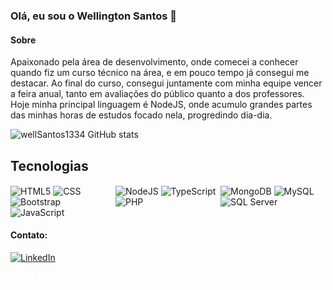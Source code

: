 ### Olá, eu sou o Wellington Santos 👋

#### Sobre
<p> Apaixonado pela área de desenvolvimento, onde comecei a conhecer quando fiz um curso técnico na área, e em pouco tempo já consegui me destacar. Ao final do curso, consegui juntamente com minha equipe vencer a feira anual, tanto em avaliações do público quanto a dos professores. Hoje minha principal linguagem é NodeJS, onde acumulo grandes partes das minhas horas de estudos focado nela, progredindo dia-dia. <p>

![wellSantos1334 GitHub stats](https://github-readme-stats.vercel.app/api?username=wellSantos1334&show_icons=true&theme=merko)

## Tecnologias

<div style="display: flex; flex-wrap: rowwrap; cursor: none;">
  
  <div style="width: 100%;"> 
    <img align="center" alt="HTML5" src="https://img.shields.io/badge/HTML-239120?style=for-the-badge&logo=html5&logoColor=white" />
    <img align="center" alt="CSS" src="https://img.shields.io/badge/CSS-239120?&style=for-the-badge&logo=css3&logoColor=white" />
    <img align="center" alt="Bootstrap" src="https://img.shields.io/badge/Bootstrap-563D7C?style=for-the-badge&logo=bootstrap&logoColor=white" />
    <img align="center" alt="JavaScript" src="https://img.shields.io/badge/JavaScript-323330?style=for-the-badge&logo=javascript&logoColor=F7DF1E" /> 
  </div>
  <br>
  <div style="width: 100%; padding-top: -10px;"> 
    <img align="center" alt="NodeJS" src="https://img.shields.io/badge/Node.js-43853D?style=for-the-badge&logo=node.js&logoColor=white" />
    <img align="center" alt="TypeScript" src="https://img.shields.io/badge/TypeScript-007ACC?style=for-the-badge&logo=typescript&logoColor=white" />
    <img align="center" alt="PHP" src="https://img.shields.io/badge/PHP-777BB4?style=for-the-badge&logo=php&logoColor=white" />
  </div>
  
  <br>
   <div style="width: 100%;"> 
    <img align="center" alt="MongoDB" src="https://img.shields.io/badge/MongoDB-4EA94B?style=for-the-badge&logo=mongodb&logoColor=white" />
    <img align="center" alt="MySQL" src="https://img.shields.io/badge/MySQL-005C84?style=for-the-badge&logo=mysql&logoColor=white" /> 
    <img align="center" alt="SQL Server" src="https://img.shields.io/badge/Microsoft_SQL_Server-CC2927?style=for-the-badge&logo=microsoft-sql-server&logoColor=white" />
  </div>
</div>
  



#### Contato: <br>

[![LinkedIn](https://img.shields.io/badge/LinkedIn-0077B5?style=for-the-badge&logo=linkedin&logoColor=white)](https://www.linkedin.com/in/wellington-santos-dev/) <br>
<p style="color: white";> <b> Email: <b> <i> santos.wellington.dev@gmail.com <i> <p>
